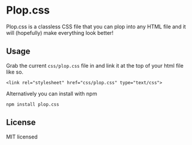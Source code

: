 # Plop.css

Plop.css is a classless CSS file that you can plop into any HTML file and it will (hopefully) make everything look better!

## Usage
Grab the current `css/plop.css` file in and link it at the top of your html file like so.

```
<link rel="stylesheet" href="css/plop.css" type="text/css">
```

Alternatively you can install with npm
```
npm install plop.css
```

## License
MIT licensed